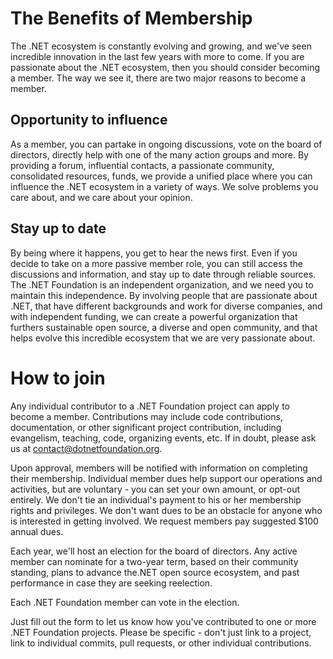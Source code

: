 # The Benefits of Membership

The .NET ecosystem is constantly evolving and growing, and we've seen incredible innovation in the last few years with more to come. If you are passionate about the .NET ecosystem, then you should consider becoming a member. The way we see it, there are two major reasons to become a member.

## Opportunity to influence

As a member, you can partake in ongoing discussions, vote on the board of directors, directly help with one of the many action groups and more. By providing a forum, influential contacts, a passionate community, consolidated resources, funds, we provide a unified place where you can influence the .NET ecosystem in a variety of ways. We solve problems you care about, and we care about your opinion.

## Stay up to date

By being where it happens, you get to hear the news first. Even if you decide to take on a more passive member role, you can still access the discussions and information, and stay up to date through reliable sources. The .NET Foundation is an independent organization, and we need you to maintain this independence. By involving people that are passionate about .NET, that have different backgrounds and work for diverse companies, and with independent funding, we can create a powerful organization that furthers sustainable open source, a diverse and open community, and that helps evolve this incredible ecosystem that we are very passionate about.

# How to join

Any individual contributor to a .NET Foundation project can apply to become a member. Contributions may include code contributions, documentation, or other significant project contribution, including evangelism, teaching, code, organizing events, etc. If in doubt, please ask us at contact@dotnetfoundation.org.

Upon approval, members will be notified with information on completing their membership. Individual member dues help support our operations and activities, but are voluntary - you can set your own amount, or opt-out entirely. We don't tie an individual's payment to his or her membership rights and privileges. We don't want dues to be an obstacle for anyone who is interested in getting involved. We request members pay suggested $100 annual dues.

Each year, we'll host an election for the board of directors. Any active member can nominate for a two-year term, based on their community standing, plans to advance the.NET open source ecosystem, and past performance in case they are seeking reelection.

Each .NET Foundation member can vote in the election.

Just fill out the form to let us know how you've contributed to one or more .NET Foundation projects. Please be specific - don't just link to a project, link to individual commits, pull requests, or other individual contributions.